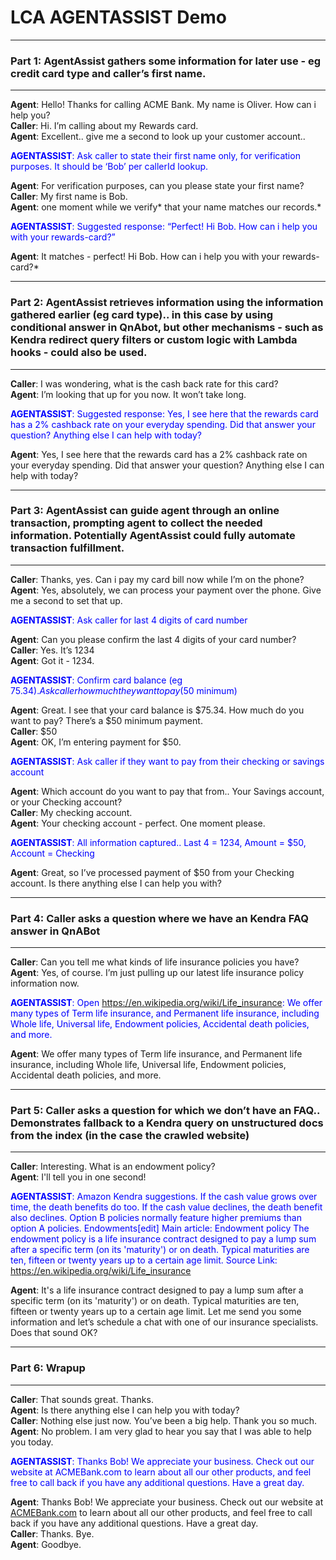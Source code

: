 # LCA AGENTASSIST Demo

***
### Part 1: AgentAssist gathers some information for later use - eg credit card type and caller’s first name.       
***

**Agent**: Hello! Thanks for calling ACME Bank. My name is Oliver. How can i help you?  
**Caller**: Hi. I’m calling about my Rewards card.   
**Agent**: Excellent.. give me a second to look up your customer account..    
  
<span style="color:blue">**AGENTASSIST**:  Ask caller to state their first name only, for verification purposes. It should be ‘Bob’ per callerId lookup.</span>  
   
**Agent**: For verification purposes, can you please state your first name?  
**Caller**: My first name is Bob.   
**Agent**: one moment while we verify* that your name matches our records.*    

<span style="color:blue">**AGENTASSIST**: Suggested response: “Perfect! Hi Bob. How can i help you with your rewards-card?”</span> 

**Agent**:  It matches - perfect! Hi Bob. How can i help you with your rewards-card?*

***
### Part 2: AgentAssist retrieves information using the information gathered earlier (eg card type).. in this case by using conditional answer in QnAbot, but other mechanisms -  such as Kendra redirect query filters or custom logic with Lambda hooks - could also be used.
***

**Caller**: I was wondering, what is the cash back rate for this card?  
**Agent**:  I’m looking that up for you now. It won’t take long.   

<span style="color:blue">**AGENTASSIST**: Suggested response: Yes, I see here that the rewards card has a 2% cashback rate on your everyday spending. Did that answer your question? Anything else I can help with today?</span>
  
**Agent**: Yes, I see here that the rewards card has a 2% cashback rate on your everyday spending. Did that answer your question? Anything else I can help with today?  

***
### Part 3: AgentAssist can guide agent through an online transaction, prompting agent to collect the needed information. Potentially AgentAssist could fully automate transaction fulfillment.
***

**Caller**: Thanks, yes. Can i pay my card bill now while I’m on the phone?  
**Agent**:  Yes, absolutely, we can process your payment over the phone. Give me a second to set that up.   

<span style="color:blue">**AGENTASSIST**: Ask caller for last 4 digits of card number</span>
  
**Agent**: Can you please confirm the last 4 digits of your card number?  
**Caller**: Yes. It’s 1234  
**Agent**:  Got it - 1234.    
  
<span style="color:blue">**AGENTASSIST**: Confirm card balance (eg $75.34). Ask caller how much they want to pay ($50 minimum)</span>
  
**Agent**: Great. I see that your card balance is $75.34. How much do you want to pay? There’s a $50 minimum payment.  
**Caller**: $50  
**Agent**:  OK, I’m entering payment for $50.   
  
<span style="color:blue">**AGENTASSIST**: Ask caller if they want to pay from their checking or savings account</span>
  
**Agent**: Which account do you want to pay that from.. Your Savings account, or your Checking account?  
**Caller**: My checking account.  
**Agent**:  Your checking account - perfect. One moment please.    
  
<span style="color:blue">**AGENTASSIST**: All information captured.. Last 4 = 1234, Amount = $50, Account = Checking</span>
  
**Agent**: Great, so I’ve processed payment of $50 from your Checking account.  Is there anything else I can help you with?  

***
### Part 4: Caller asks a question where we have an Kendra FAQ answer in QnABot
***

**Caller**: Can you tell me what kinds of life insurance policies you have?   
**Agent**:  Yes, of course. I’m just pulling up our latest life insurance policy information now.   
  
<span style="color:blue">**AGENTASSIST**: Open https://en.wikipedia.org/wiki/Life_insurance: We offer many types of Term life insurance, and Permanent life insurance, including Whole life, Universal life, Endowment policies, Accidental death policies, and more.</span>
  
**Agent**: We offer many types of Term life insurance, and Permanent life insurance, including Whole life, Universal life, Endowment policies, Accidental death policies, and more.  

***
### Part 5: Caller asks a question for which we don’t have an FAQ.. Demonstrates fallback to a Kendra query on unstructured docs from the index (in the case the crawled website)
***

**Caller**: Interesting. What is an endowment policy?  
**Agent**: I'll tell you in one second!   
  
<span style="color:blue">**AGENTASSIST**: Amazon Kendra suggestions. If the cash value grows over time, the death benefits do too. If the cash value declines, the death benefit also declines. Option B policies normally feature higher premiums than option A policies. Endowments[edit] Main article: Endowment policy The endowment policy is a life insurance contract designed to pay a lump sum after a specific term (on its 'maturity') or on death. Typical maturities are ten, fifteen or twenty years up to a certain age limit.
Source Link: https://en.wikipedia.org/wiki/Life_insurance </span>
  
**Agent**: It's a life insurance contract designed to pay a lump sum after a specific term (on its 'maturity') or on death. Typical maturities are ten, fifteen or twenty years up to a certain age limit. Let me send you some information and let’s schedule a chat with one of our insurance specialists. Does that sound OK?  

***
### Part 6: Wrapup
***

**Caller**: That sounds great. Thanks.  
**Agent**: Is there anything else I can help you with today?  
**Caller**: Nothing else just now. You’ve been a big help. Thank you so much.  
**Agent**: No problem. I am very glad to hear you say that I was able to help you today.   
  
<span style="color:blue">**AGENTASSIST**: Thanks Bob! We appreciate your business. Check out our website at ACMEBank.com to learn about all our other products, and feel free to call back if you have any additional questions. Have a great day.</span>
  
**Agent**: Thanks Bob! We appreciate your business. Check out our website at [ACMEBank.com](http://acme.com/) to learn about all our other products, and feel free to call back if you have any additional questions. Have a great day.  
**Caller**: Thanks. Bye.  
**Agent**: Goodbye.  
  





 


